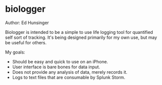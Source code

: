 biologger
=========
Author: Ed Hunsinger

Biologger is intended to be a simple to use life logging tool for quantified self sort of tracking.
It's being designed primarily for my own use, but may be useful for others.

My goals:
* Should be easy and quick to use on an iPhone.
* User interface is bare bones for data input.
* Does not provide any analysis of data, merely records it.
* Logs to text files that are consumable by Splunk Storm.
